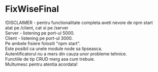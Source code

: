 ﻿# FixWiseFinal 
!DISCLAIMER - pentru functionalitate completa aveti nevoie de npm start atat pe /client, cat si pe /server <br>
Server - listening pe port-ul 5000.<br>
Client - listening pe port-ul 3000.<br>
Pe ambele fisiere folositi "npm start".<br>
Este posibil ca unele module node sa lipseasca.<br>
Autentificatorul nu a mers din cauza unor probleme tehnice.<br>
Functiile de tip CRUD merg asa cum trebuie.<br>
Multumesc pentru atentia acordata!<br>
